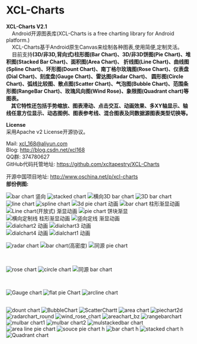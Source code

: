 XCL-Charts
==========

<b>XCL-Charts V2.1</b><br/>
 &nbsp;&nbsp;&nbsp;&nbsp;Android开源图表库(XCL-Charts is a free charting library for Android platform.) <br/>
 &nbsp;&nbsp;&nbsp;&nbsp;XCL-Charts基于Android原生Canvas来绘制各种图表,使用简便,定制灵活。<br/>
 &nbsp;&nbsp;&nbsp;&nbsp;目前支持<b>(3D/非3D,背向式)柱形图(Bar Chart)、3D/非3D饼图(Pie Chart)、堆积图(Stacked Bar Chart)、面积图(Area Chart)、
 折线图(Line Chart)、曲线图(Spline Chart)、环形图(Dount Chart)、南丁格尔玫瑰图(Rose Chart)、仪表盘(Dial Chart)、刻度盘(Gauge Chart)、雷达图(Radar Chart)、
 圆形图(Circle Chart)、弧线比较图、散点图(Scatter Chart)、气泡图(Bubble Chart)、范围条形图(RangeBar Chart)、玫瑰风向图(Wind Rose)、象限图(Quadrant chart)等图表。<br/>
 &nbsp;&nbsp;&nbsp;&nbsp;其它特性还包括手势缩放、图表滑动、点击交互、动画效果、多XY轴显示、轴线任意方位显示、动态图例、图表参考线、混合图表及同数据源图表类型切换等。</b><br/> 
 
 <b>License</b><br/>
      采用Apache v2 License开源协议。<br/>
 
 Mail: xcl_168@aliyun.com <br/>
 Blog: http://blog.csdn.net/xcl168 <br/>
 QQ群: 374780627
<br/> 
GitHub代码托管地址:
https://github.com/xcltapestry/XCL-Charts <br/>		

开源中国项目地址:
http://www.oschina.net/p/xcl-charts
<br/>
 <b>部份例图:</b><br/> 

 <img src="http://img.blog.csdn.net/20140929210006405" alt="bar chart 竖向" />
   <img src="http://img.blog.csdn.net/20140927225047486" alt="stacked chart" />
  <img src="http://img.blog.csdn.net/20141008195423602" alt="横向3D bar chart " />  

 <img src="http://img.blog.csdn.net/20140929210049071" alt="3D bar chart" />
 <img src="http://img.blog.csdn.net/20141026175026701?watermark/2/text/aHR0cDovL2Jsb2cuY3Nkbi5uZXQveGNsMTY4/font/5a6L5L2T/fontsize/400/fill/I0JBQkFCMA==/dissolve/70/gravity/SouthEast" alt="line chart" />
  <img src="http://img.blog.csdn.net/20140929205707316" alt="spline chart" />

<img src="http://img.blog.csdn.net/20140701205543936" alt="3d pie chart 动画" />
<img src="http://img.blog.csdn.net/20140701205633076" alt="bar chart 柱形渐显动画" />

<img src="http://img.blog.csdn.net/20140701205702014" alt="Line chart(开放式) 渐显动画" />
<img src="http://img.blog.csdn.net/20140706140434609" alt="pie chart 饼块渐显" />
 <br/>
<img src="http://img.blog.csdn.net/20140701205807534" alt="横向定制线 柱形渐显动画" />
<img src="http://img.blog.csdn.net/20140701205927890" alt="竖向定线 渐显动画" />

 <br/>
<img src="http://img.blog.csdn.net/20140810114004828" alt="dialchart2 动画" />
<img src="http://img.blog.csdn.net/20140810114030796" alt="dialchart3 动画" />

 <br/>
<img src="http://img.blog.csdn.net/20140810114309276" alt="dialchart4 动画" />
<img src="http://img.blog.csdn.net/20140810114121636?watermark/2/text/aHR0cDovL2Jsb2cuY3Nkbi5uZXQveGNsMTY4/font/5a6L5L2T/fontsize/400/fill/I0JBQkFCMA==/dissolve/70/gravity/Center" alt="dialchart1 动画" />
<br/>
<p>
<img src="http://img.blog.csdn.net/20140622203726093" alt="radar chart" />
<img src="http://img.blog.csdn.net/20140628212318281" alt="bar chart(高密度)" /> 
<img src="http://img.blog.csdn.net/20140706140637953" alt="同源 pie chart" />
 </p> 
  <br/>    
<p>

 <img src="http://img.blog.csdn.net/20140628215606296" alt="rose chart" />
 <img src="http://img.blog.csdn.net/20141020232722384" alt="circle chart" /> 
 <img src="http://img.blog.csdn.net/20140611213922187?watermark/2/text/aHR0cDovL2Jsb2cuY3Nkbi5uZXQveGNsMTY4/font/5a6L5L2T/fontsize/400/fill/I0JBQkFCMA==/dissolve/70/gravity/Center" alt="同源 bar chart" />
   </p>
 <br/>

   <p>
 <img src="http://img.blog.csdn.net/20141026173734266?watermark/2/text/aHR0cDovL2Jsb2cuY3Nkbi5uZXQveGNsMTY4/font/5a6L5L2T/fontsize/400/fill/I0JBQkFCMA==/dissolve/70/gravity/SouthEast" alt="Gauge chart" /> 
 <img src="http://img.blog.csdn.net/20141026173816339?watermark/2/text/aHR0cDovL2Jsb2cuY3Nkbi5uZXQveGNsMTY4/font/5a6L5L2T/fontsize/400/fill/I0JBQkFCMA==/dissolve/70/gravity/SouthEast" alt="flat pie Chart" />
 <img src="http://img.blog.csdn.net/20141026174027988?watermark/2/text/aHR0cDovL2Jsb2cuY3Nkbi5uZXQveGNsMTY4/font/5a6L5L2T/fontsize/400/fill/I0JBQkFCMA==/dissolve/70/gravity/SouthEast" alt="arcline chart" /> 
 
  </p>
 <br/>  
<img src="http://img.blog.csdn.net/20140929205751402" alt="dount chart" />
<img src="http://img.blog.csdn.net/20140929205853100" alt="BubbleChart" />

<img src="http://img.blog.csdn.net/20140929205933317" alt="ScatterChartt" />
<img src="http://img.blog.csdn.net/20140929210328035" alt="area chart" />  

<img src="http://img.blog.csdn.net/20141020201349022" alt="piechart2d" />
<img src="http://img.blog.csdn.net/20141026173927656?watermark/2/text/aHR0cDovL2Jsb2cuY3Nkbi5uZXQveGNsMTY4/font/5a6L5L2T/fontsize/400/fill/I0JBQkFCMA==/dissolve/70/gravity/SouthEast" alt="radarchart_round" />
<img src="http://img.blog.csdn.net/20141206213652312" alt="wind_rose_chart" />
<img src="http://img.blog.csdn.net/20140830204725581" alt="areachart_bz" />
<img src="http://img.blog.csdn.net/20140927224825199" alt="rangebarchart" />

 <img src="http://img.blog.csdn.net/20141026173520745?watermark/2/text/aHR0cDovL2Jsb2cuY3Nkbi5uZXQveGNsMTY4/font/5a6L5L2T/fontsize/400/fill/I0JBQkFCMA==/dissolve/70/gravity/SouthEast  " alt="mulbar chart1" />
 <img src="http://img.blog.csdn.net/20141026173558715?watermark/2/text/aHR0cDovL2Jsb2cuY3Nkbi5uZXQveGNsMTY4/font/5a6L5L2T/fontsize/400/fill/I0JBQkFCMA==/dissolve/70/gravity/SouthEast" alt="mulbar chart2" />
 <img src="http://img.blog.csdn.net/20141026173628714?watermark/2/text/aHR0cDovL2Jsb2cuY3Nkbi5uZXQveGNsMTY4/font/5a6L5L2T/fontsize/400/fill/I0JBQkFCMA==/dissolve/70/gravity/SouthEast" alt="mulstackedbar chart" />
  
  <img src="http://img.blog.csdn.net/20141104231452875" alt="area line pie chart" />
  
 <img src="http://img.blog.csdn.net/20140611214102109?watermark/2/text/aHR0cDovL2Jsb2cuY3Nkbi5uZXQveGNsMTY4/font/5a6L5L2T/fontsize/400/fill/I0JBQkFCMA==/dissolve/70/gravity/Center" alt="souce pie chart h" />
 <img src="http://img.blog.csdn.net/20141026174556664?watermark/2/text/aHR0cDovL2Jsb2cuY3Nkbi5uZXQveGNsMTY4/font/5a6L5L2T/fontsize/400/fill/I0JBQkFCMA==/dissolve/70/gravity/SouthEast" alt="bar chart h" />
 <img src="http://img.blog.csdn.net/20141026174630595?watermark/2/text/aHR0cDovL2Jsb2cuY3Nkbi5uZXQveGNsMTY4/font/5a6L5L2T/fontsize/400/fill/I0JBQkFCMA==/dissolve/70/gravity/SouthEast" alt="stacked chart h" />
<img src="http://img.blog.csdn.net/20141106220544740" alt="Quadrant chart" />  
